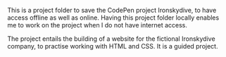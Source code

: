 This is a project folder to save the CodePen project Ironskydive, to have access offline as well as online. Having this project folder locally enables me to work on the project when I do not have internet access.

The project entails the building of a website for the fictional Ironskydive company, to practise working with HTML and CSS. It is a guided project.